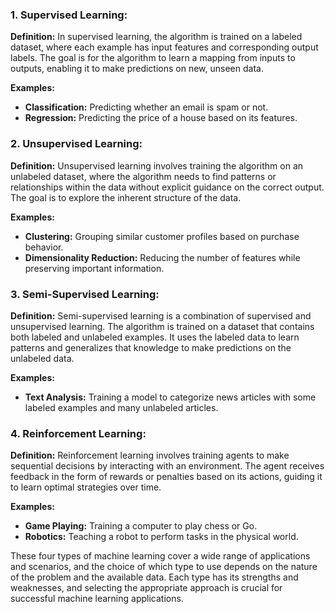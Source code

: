 
### 1. Supervised Learning:

**Definition:** In supervised learning, the algorithm is trained on a labeled dataset, where each example has input features and corresponding output labels. The goal is for the algorithm to learn a mapping from inputs to outputs, enabling it to make predictions on new, unseen data.

**Examples:**
- **Classification:** Predicting whether an email is spam or not.
- **Regression:** Predicting the price of a house based on its features.

### 2. Unsupervised Learning:

**Definition:** Unsupervised learning involves training the algorithm on an unlabeled dataset, where the algorithm needs to find patterns or relationships within the data without explicit guidance on the correct output. The goal is to explore the inherent structure of the data.

**Examples:**
- **Clustering:** Grouping similar customer profiles based on purchase behavior.
- **Dimensionality Reduction:** Reducing the number of features while preserving important information.

### 3. Semi-Supervised Learning:

**Definition:** Semi-supervised learning is a combination of supervised and unsupervised learning. The algorithm is trained on a dataset that contains both labeled and unlabeled examples. It uses the labeled data to learn patterns and generalizes that knowledge to make predictions on the unlabeled data.

**Examples:**
- **Text Analysis:** Training a model to categorize news articles with some labeled examples and many unlabeled articles.

### 4. Reinforcement Learning:

**Definition:** Reinforcement learning involves training agents to make sequential decisions by interacting with an environment. The agent receives feedback in the form of rewards or penalties based on its actions, guiding it to learn optimal strategies over time.

**Examples:**
- **Game Playing:** Training a computer to play chess or Go.
- **Robotics:** Teaching a robot to perform tasks in the physical world.

These four types of machine learning cover a wide range of applications and scenarios, and the choice of which type to use depends on the nature of the problem and the available data. Each type has its strengths and weaknesses, and selecting the appropriate approach is crucial for successful machine learning applications.
